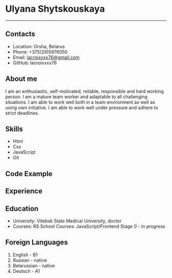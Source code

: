 # Ulyana Shytskouskaya
********
## Contacts
  * Location: Orsha, Belarus
  * Phone: +375(29)5976050
  * Email: lacroixxxx76@gmail.com
  * GitHub: lacroixxxx76
## About me
I am an enthusiastic, self-motivated, reliable, responsible and hard working person. I am a mature team worker and adaptable to all challenging situations. I am able to work well both in a team environment as well as using own initiative. I am able to work well under pressure and adhere to strict deadlines.
## Skills
  - Html
  - Css
  - JavaScript
  - Git
## Code Example

## Experience

## Education
  * University: Vitebsk State Medical University, doctor
  * Courses: RS School Courses: JavaScript/Frontend Stage 0 - in progress
## Foreign Languages
  1. English - B1
  2. Russian - native
  3. Belarussian - native
  4. Deutsch - A1 
